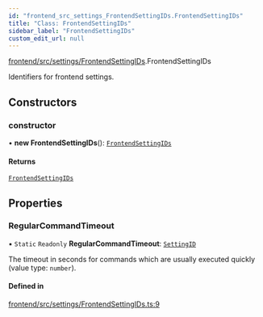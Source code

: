 ```yaml
---
id: "frontend_src_settings_FrontendSettingIDs.FrontendSettingIDs"
title: "Class: FrontendSettingIDs"
sidebar_label: "FrontendSettingIDs"
custom_edit_url: null
---
```


[frontend/src/settings/FrontendSettingIDs](../modules/frontend_src_settings_FrontendSettingIDs.md).FrontendSettingIDs

Identifiers for frontend settings.

## Constructors

### constructor

• **new FrontendSettingIDs**(): [`FrontendSettingIDs`](frontend_src_settings_FrontendSettingIDs.FrontendSettingIDs.md)

#### Returns

[`FrontendSettingIDs`](frontend_src_settings_FrontendSettingIDs.FrontendSettingIDs.md)

## Properties

### RegularCommandTimeout

▪ `Static` `Readonly` **RegularCommandTimeout**: [`SettingID`](common_web_utils_config_SettingID.SettingID.md)

The timeout in seconds for commands which are usually executed quickly (value type: ``number``).

#### Defined in

[frontend/src/settings/FrontendSettingIDs.ts:9](https://github.com/Soroush9978/rds-ng/blob/165bdc6/src/frontend/src/settings/FrontendSettingIDs.ts#L9)
